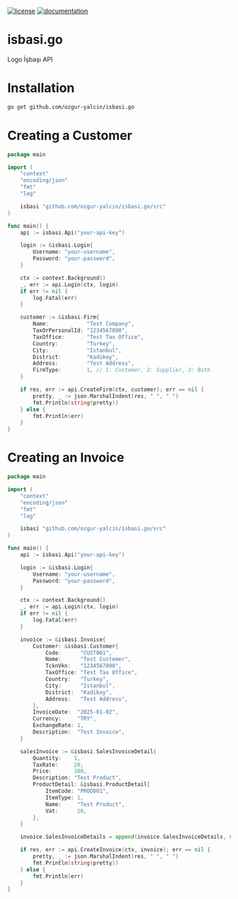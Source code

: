 [![license](https://img.shields.io/:license-mit-blue.svg)](https://github.com/ozgur-yalcin/isbasi.go/blob/master/LICENSE.md)
[![documentation](https://pkg.go.dev/badge/github.com/ozgur-yalcin/isbasi.go)](https://pkg.go.dev/github.com/ozgur-yalcin/isbasi.go/src)

# isbasi.go
Logo İşbaşı API

# Installation

```bash
go get github.com/ozgur-yalcin/isbasi.go
```

# Creating a Customer

```go
package main

import (
	"context"
	"encoding/json"
	"fmt"
	"log"

	isbasi "github.com/ozgur-yalcin/isbasi.go/src"
)

func main() {
	api := isbasi.Api("your-api-key")

	login := &isbasi.Login{
		Username: "your-username",
		Password: "your-password",
	}

	ctx := context.Background()
	_, err := api.Login(ctx, login)
	if err != nil {
		log.Fatal(err)
	}

	customer := &isbasi.Firm{
		Name:            "Test Company",
		TaxOrPersonalId: "1234567890",
		TaxOffice:       "Test Tax Office",
		Country:         "Turkey",
		City:            "Istanbul",
		District:        "Kadikoy",
		Address:         "Test Address",
		FirmType:        1, // 1: Customer, 2: Supplier, 3: Both
	}

	if res, err := api.CreateFirm(ctx, customer); err == nil {
		pretty, _ := json.MarshalIndent(res, " ", " ")
		fmt.Println(string(pretty))
	} else {
		fmt.Println(err)
	}
}

```

# Creating an Invoice

```go
package main

import (
	"context"
	"encoding/json"
	"fmt"
	"log"

	isbasi "github.com/ozgur-yalcin/isbasi.go/src"
)

func main() {
	api := isbasi.Api("your-api-key")

	login := &isbasi.Login{
		Username: "your-username",
		Password: "your-password",
	}

	ctx := context.Background()
	_, err := api.Login(ctx, login)
	if err != nil {
		log.Fatal(err)
	}

	invoice := &isbasi.Invoice{
		Customer: &isbasi.Customer{
			Code:      "CUST001",
			Name:      "Test Customer",
			TcknVkn:   "1234567890",
			TaxOffice: "Test Tax Office",
			Country:   "Turkey",
			City:      "Istanbul",
			District:  "Kadikoy",
			Address:   "Test Address",
		},
		InvoiceDate:  "2025-01-02",
		Currency:     "TRY",
		ExchangeRate: 1,
		Description:  "Test Invoice",
	}

	salesInvoice := &isbasi.SalesInvoiceDetail{
		Quantity:    1,
		TaxRate:     20,
		Price:       100,
		Description: "Test Product",
		ProductDetail: &isbasi.ProductDetail{
			ItemCode: "PROD001",
			ItemType: 1,
			Name:     "Test Product",
			Vat:      20,
		},
	}

	invoice.SalesInvoiceDetails = append(invoice.SalesInvoiceDetails, salesInvoice)

	if res, err := api.CreateInvoice(ctx, invoice); err == nil {
		pretty, _ := json.MarshalIndent(res, " ", " ")
		fmt.Println(string(pretty))
	} else {
		fmt.Println(err)
	}
}
```
